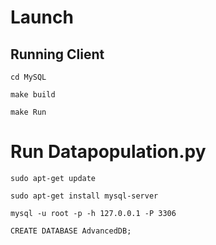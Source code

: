 # Launch

## Running Client
```console 
cd MySQL
```
```console
make build 
 ```
```console
make Run 
```

# Run Datapopulation.py

```console
sudo apt-get update
```

```console
sudo apt-get install mysql-server
```

```console
mysql -u root -p -h 127.0.0.1 -P 3306
```
```console
CREATE DATABASE AdvancedDB;
```
